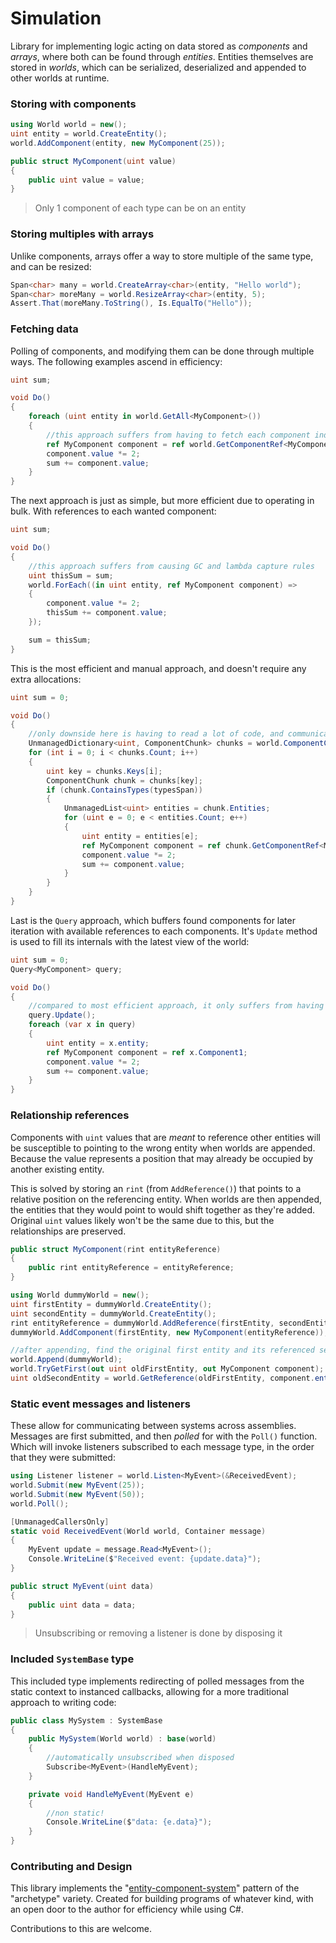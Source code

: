 # Simulation
Library for implementing logic acting on data stored as _components_ and _arrays_, where both can be found through _entities_.
Entities themselves are stored in _worlds_, which can be serialized, deserialized and appended to other worlds at runtime.

### Storing with components
```cs
using World world = new();
uint entity = world.CreateEntity();
world.AddComponent(entity, new MyComponent(25));

public struct MyComponent(uint value)
{
    public uint value = value;
}
```
> Only 1 component of each type can be on an entity

### Storing multiples with arrays
Unlike components, arrays offer a way to store multiple of the same type,
and can be resized:
```cs
Span<char> many = world.CreateArray<char>(entity, "Hello world");
Span<char> moreMany = world.ResizeArray<char>(entity, 5);
Assert.That(moreMany.ToString(), Is.EqualTo("Hello"));
```

### Fetching data
Polling of components, and modifying them can be done through multiple ways.
The following examples ascend in efficiency:
```cs
uint sum;

void Do()
{
    foreach (uint entity in world.GetAll<MyComponent>())
    {
        //this approach suffers from having to fetch each component individually
        ref MyComponent component = ref world.GetComponentRef<MyComponent>(entity);
        component.value *= 2;
        sum += component.value;
    }
}
```

The next approach is just as simple, but more efficient due to operating in bulk. With references
to each wanted component:
```cs
uint sum;

void Do()
{
    //this approach suffers from causing GC and lambda capture rules
    uint thisSum = sum;
    world.ForEach((in uint entity, ref MyComponent component) =>
    {
        component.value *= 2;
        thisSum += component.value;
    });

    sum = thisSum;
}
```

This is the most efficient and manual approach, and doesn't require any extra allocations:
```cs
uint sum = 0;

void Do()
{
    //only downside here is having to read a lot of code, and communicating it
    UnmanagedDictionary<uint, ComponentChunk> chunks = world.ComponentChunks;
    for (int i = 0; i < chunks.Count; i++)
    {
        uint key = chunks.Keys[i];
        ComponentChunk chunk = chunks[key];
        if (chunk.ContainsTypes(typesSpan))
        {
            UnmanagedList<uint> entities = chunk.Entities;
            for (uint e = 0; e < entities.Count; e++)
            {
                uint entity = entities[e];
                ref MyComponent component = ref chunk.GetComponentRef<MyComponent>(e);
                component.value *= 2;
                sum += component.value;
            }
        }
    }
}
```

Last is the `Query` approach, which buffers found components for later iteration with
available references to each components. It's `Update` method is used to fill its internals with the
latest view of the world:
```cs
uint sum = 0;
Query<MyComponent> query;

void Do()
{
    //compared to most efficient approach, it only suffers from having to create an object
    query.Update();
    foreach (var x in query)
    {
        uint entity = x.entity;
        ref MyComponent component = ref x.Component1;
        component.value *= 2;
        sum += component.value;
    }
}
```

### Relationship references
Components with `uint` values that are _meant_ to reference other entities will be
susceptible to pointing to the wrong entity when worlds are appended. Because the value
represents a position that may already be occupied by another existing entity.

This is solved by storing an `rint` (from `AddReference()`) that points to a relative
position on the referencing entity. When worlds are then appended, the entities that they
would point to would shift together as they're added. Original `uint` values likely won't
be the same due to this, but the relationships are preserved.

```cs
public struct MyComponent(rint entityReference)
{
    public rint entityReference = entityReference;
}

using World dummyWorld = new();
uint firstEntity = dummyWorld.CreateEntity();
uint secondEntity = dummyWorld.CreateEntity();
rint entityReference = dummyWorld.AddReference(firstEntity, secondEntity);
dummyWorld.AddComponent(firstEntity, new MyComponent(entityReference));

//after appending, find the original first entity and its referenced second entity
world.Append(dummyWorld);
world.TryGetFirst(out uint oldFirstEntity, out MyComponent component);
uint oldSecondEntity = world.GetReference(oldFirstEntity, component.entityReference);
```

### Static event messages and listeners
These allow for communicating between systems across assemblies. Messages are first submitted,
and then _polled_ for with the `Poll()` function. Which will invoke listeners subscribed to each
message type, in the order that they were submitted:
```cs
using Listener listener = world.Listen<MyEvent>(&ReceivedEvent);
world.Submit(new MyEvent(25));
world.Submit(new MyEvent(50));
world.Poll();

[UnmanagedCallersOnly]
static void ReceivedEvent(World world, Container message)
{
    MyEvent update = message.Read<MyEvent>();
    Console.WriteLine($"Received event: {update.data}");
}

public struct MyEvent(uint data)
{ 
    public uint data = data;
}
```

> Unsubscribing or removing a listener is done by disposing it

### Included `SystemBase` type
This included type implements redirecting of polled 
messages from the static context to instanced callbacks, allowing for a more traditional approach to writing code:
```cs
public class MySystem : SystemBase
{
    public MySystem(World world) : base(world)
    {
        //automatically unsubscribed when disposed
        Subscribe<MyEvent>(HandleMyEvent);
    }

    private void HandleMyEvent(MyEvent e)
    {
        //non static!
        Console.WriteLine($"data: {e.data}");
    }
}
```

### Contributing and Design
This library implements the "[entity-component-system](https://en.wikipedia.org/wiki/Entity_component_system)" pattern of the "archetype" variety. Created for building programs of whatever kind,
with an open door to the author for efficiency while using C#.

Contributions to this are welcome.